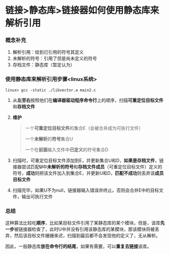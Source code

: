 # 链接>静态库>链接器如何使用静态库来解析引用

### 概念补充

1. 解析引用：给到已引用的符号其定义
2. 未解析的符号：引用了但是尚未定义的符号
3. 存档文件：静态库（暂定认为）

### 使用静态库来解析引用步骤<linux系统>

```shell
linux> gcc -static ./libvector.a main2.c
```

1. 从**左至右**按照他们在**编译器驱动程序命令行**上的顺序，扫描**可重定位目标文件**和**存档文件**

2. **维护** 

   > 一个**可重定位目标文件**的集合E（会被合并成为可执行文件） 
   >
   > 一个**未解析**的**符号**集合U
   >
   > 一个在**前面**输入文件中**已定义**的符号集合D

3. 扫描时，可重定位目标文件添加到E，并更新集合U和D，**如果是存档文件**，链接器尝试匹配**U**中**未解析的符号**和**存档文件成员**（可重定位目标文件）定义的符号，**成功**则把该文件加入到集合E，并更新U和D，**匹配不成功**则丢弃该**成员目标文件**
4. 扫描完毕，如果U不为null，链接器输入错误并终止。否则会合并E中的目标文件，输出可执行文件

### 总结

​		这种算法比较吃**顺序**，比如某目标文件引用了某静态库的某个模块，但是，该库**先一步**被链接器检查了，此时U中并没有引用该静态库的某模块，那该模块将被丢弃，然后该目标文件姗姗来迟，扫描到最后都不会发现他的定义了，无从解析。

​		因此，一般静态库**放在命令行的结尾**，如果有需要，可以**重复去链接**该库。